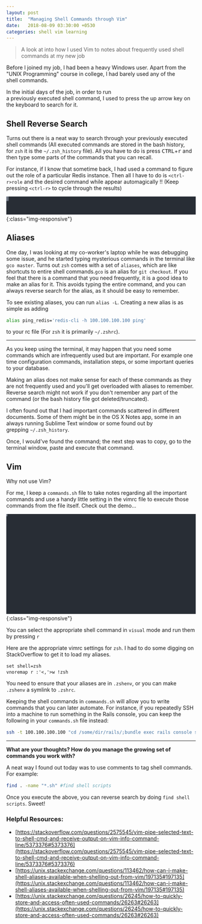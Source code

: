 ```yaml
---
layout: post
title:  "Managing Shell Commands through Vim"
date:   2018-08-09 03:30:00 +0530
categories: shell vim learning
---
```


> A look at into how I used Vim to notes about frequently used shell commands at my new job 

Before I joined my job, I had been a heavy Windows user. Apart from the "UNIX Programming" course in college, I had barely used any of the shell commands.

In the initial days of the job, in order to run a previously executed shell command, I used to press the up arrow key on the keyboard to search for it.

## Shell Reverse Search

Turns out there is a neat way to search through your previously executed shell commands (All executed commands are stored in the bash history, for `zsh` it is the `~/.zsh_history` file).
All you have to do is press <kbd>CTRL</kbd>+<kbd>r</kbd> and then type some parts of the commands that you can recall.

For instance, if I know that sometime back, I had used a command to figure out the role of a particular Redis instance. Then all I have to do is `<ctrl-r>role` and the desired command while appear automagically !! (Keep pressing `<ctrl-r>` to cycle through the results)

![reverse-search](/assets/casts/reverse_search.svg){:class="img-responsive"}

## Aliases

One day, I was looking at my co-worker's laptop while he was debugging some issue, and he started typing mysterious commands in the terminal like `gco master`.
Turns out `zsh` comes with a set of `aliases`, which are like shortcuts to entire shell commands.`gco` is an alias for `git checkout`. If you feel that there is a command that you need frequently, it is a good idea to make an alias for it. This avoids typing the entire command, and you can always reverse search for the alias, as it should be easy to remember.

To see existing aliases, you can run `alias -L`. Creating a new alias is as simple as adding

```sh
alias ping_redis='redis-cli -h 100.100.100.100 ping'
```
to your rc file (For `zsh` it is primarily `~/.zshrc`).



---

As you keep using the terminal, it may happen that you need some commands which are infrequently used but are important. For example one time configuration commands, installation steps, or some important queries to your database.

Making an alias does not make sense for each of these commands as they are not frequently used and you'll get overloaded with aliases to remember. Reverse search might not work if you don't remember any part of the command (or the bash history file got deleted/truncated).

I often found out that I had important commands scattered in different documents. Some of them might be in the OS X Notes app, some in an always running Sublime Text window or some found out by grepping `~/.zsh_history`.

Once, I would've found the command; the next step was to copy, go to the terminal window, paste and execute that command.

## Vim
Why not use Vim?

For me, I keep a `commands.sh` file to take notes regarding all the important commands and use a handy little setting in the vimrc file to execute those commands from the file itself. Check out the demo...

![commands-demo-vim](/assets/casts/commands_vim_demo.svg){:class="img-responsive"}

You can select the appropriate shell command in `visual` mode and run them by pressing `r`

Here are the appropriate vimrc settings for `zsh`. I had to do some digging on StackOverflow to get it to load my aliases.

```vim
set shell=zsh
vnoremap r :'<,'>w !zsh
```

You need to ensure that your aliases are in `.zshenv`, or you can make `.zshenv` a symlink to `.zshrc`.

Keeping the shell commands in `commands.sh` will allow you to write commands that you can later automate.
For instance, if you repeatedly SSH into a machine to run something in the Rails console, you can keep the following in your `commands.sh` file instead:

```sh
ssh -t 100.100.100.100 "cd /some/dir/rails/;bundle exec rails console staging <<< 'Trash.delete_all'"
```

---

**What are your thoughts? How do you manage the growing set of commands you work with?**

A neat way I found out today was to use comments to tag shell commands.
For example:

```sh
find . -name "*.sh" #find shell scripts
```

Once you execute the above, you can reverse search by doing `find shell scripts`.
Sweet!

### Helpful Resources:
* [https://stackoverflow.com/questions/2575545/vim-pipe-selected-text-to-shell-cmd-and-receive-output-on-vim-info-command-line/5373376#5373376](https://stackoverflow.com/questions/2575545/vim-pipe-selected-text-to-shell-cmd-and-receive-output-on-vim-info-command-line/5373376#5373376)
* [https://unix.stackexchange.com/questions/113462/how-can-i-make-shell-aliases-available-when-shelling-out-from-vim/197135#197135](https://unix.stackexchange.com/questions/113462/how-can-i-make-shell-aliases-available-when-shelling-out-from-vim/197135#197135)
* [https://unix.stackexchange.com/questions/26245/how-to-quickly-store-and-access-often-used-commands/26263#26263](https://unix.stackexchange.com/questions/26245/how-to-quickly-store-and-access-often-used-commands/26263#26263)
